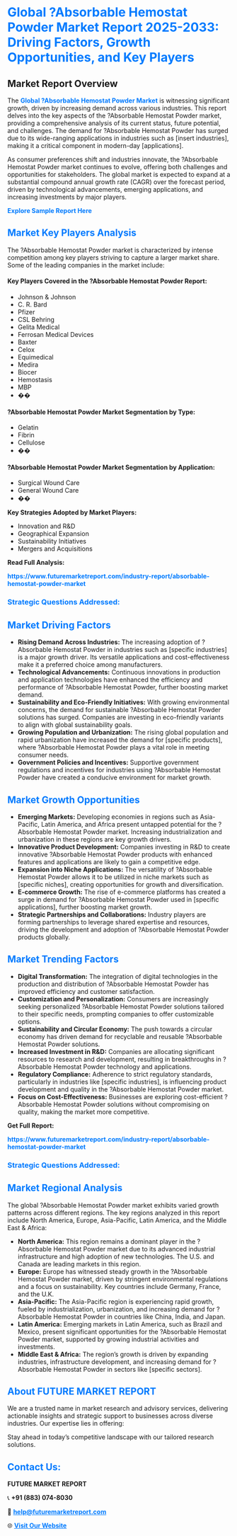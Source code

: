 <h1 style="color: #007BFF;">Global ?Absorbable Hemostat Powder Market Report 2025-2033: Driving Factors, Growth Opportunities, and Key Players</h1>

<section id="overview">
<h2>Market Report Overview</h2>
<p>The <a href="https://www.futuremarketreport.com/industry-report/absorbable-hemostat-powder-market" style="color: #007BFF; text-decoration: none;"><strong>Global ?Absorbable Hemostat Powder Market</strong></a> is witnessing significant growth, driven by increasing demand across various industries. This report delves into the key aspects of the ?Absorbable Hemostat Powder market, providing a comprehensive analysis of its current status, future potential, and challenges. The demand for ?Absorbable Hemostat Powder has surged due to its wide-ranging applications in industries such as [insert industries], making it a critical component in modern-day [applications].</p>
<p>As consumer preferences shift and industries innovate, the ?Absorbable Hemostat Powder market continues to evolve, offering both challenges and opportunities for stakeholders. The global market is expected to expand at a substantial compound annual growth rate (CAGR) over the forecast period, driven by technological advancements, emerging applications, and increasing investments by major players.</p>
</section>

<section id="overview">
<p><a href="https://www.futuremarketreport.com/request-sample/reportId=117453" style="color: #007BFF; text-decoration: none;"><strong>Explore Sample Report Here</strong></a></p>
</section>

<section id="key-players">
<h2 style="color: #007BFF;">Market Key Players Analysis</h2>
<p>The ?Absorbable Hemostat Powder market is characterized by intense competition among key players striving to capture a larger market share. Some of the leading companies in the market include:</p>
<h4>Key Players Covered in the ?Absorbable Hemostat Powder Report:</h4>
<ul><li>Johnson &amp; Johnson</li><li>C. R. Bard</li><li>Pfizer</li><li>CSL Behring</li><li>Gelita Medical</li><li>Ferrosan Medical Devices</li><li>Baxter</li><li>Celox</li><li>Equimedical</li><li>Medira</li><li>Biocer</li><li>Hemostasis</li><li>MBP</li><li>��</li></ul>
<h4>?Absorbable Hemostat Powder Market Segmentation by Type:</h4>
<ul><li>Gelatin</li><li>Fibrin</li><li>Cellulose</li><li>��</li></ul>

<h4>?Absorbable Hemostat Powder Market Segmentation by Application:</h4>
<ul><li>Surgical Wound Care</li><li>General Wound Care</li><li>��</li></ul>
<p><strong>Key Strategies Adopted by Market Players:</strong></p>
<ul>
<li>Innovation and R&D</li>
<li>Geographical Expansion</li>
<li>Sustainability Initiatives</li>
<li>Mergers and Acquisitions</li>
</ul>
</section>

<section>
<p><strong>Read Full Analysis: </strong></p><a href="https://www.futuremarketreport.com/industry-report/absorbable-hemostat-powder-market" style="color: #007BFF; text-decoration: none;"><strong>https://www.futuremarketreport.com/industry-report/absorbable-hemostat-powder-market</strong></a>
<h3 style="color: #007BFF;">Strategic Questions Addressed:</h3>
</section>

<section id="driving-factors">
<h2 style="color: #007BFF;">Market Driving Factors</h2>
<ul>
<li><strong>Rising Demand Across Industries:</strong> The increasing adoption of ?Absorbable Hemostat Powder in industries such as [specific industries] is a major growth driver. Its versatile applications and cost-effectiveness make it a preferred choice among manufacturers.</li>
<li><strong>Technological Advancements:</strong> Continuous innovations in production and application technologies have enhanced the efficiency and performance of ?Absorbable Hemostat Powder, further boosting market demand.</li>
<li><strong>Sustainability and Eco-Friendly Initiatives:</strong> With growing environmental concerns, the demand for sustainable ?Absorbable Hemostat Powder solutions has surged. Companies are investing in eco-friendly variants to align with global sustainability goals.</li>
<li><strong>Growing Population and Urbanization:</strong> The rising global population and rapid urbanization have increased the demand for [specific products], where ?Absorbable Hemostat Powder plays a vital role in meeting consumer needs.</li>
<li><strong>Government Policies and Incentives:</strong> Supportive government regulations and incentives for industries using ?Absorbable Hemostat Powder have created a conducive environment for market growth.</li>
</ul>
</section>

<section id="growth-opportunities">
<h2 style="color: #007BFF;">Market Growth Opportunities</h2>
<ul>
<li><strong>Emerging Markets:</strong> Developing economies in regions such as Asia-Pacific, Latin America, and Africa present untapped potential for the ?Absorbable Hemostat Powder market. Increasing industrialization and urbanization in these regions are key growth drivers.</li>
<li><strong>Innovative Product Development:</strong> Companies investing in R&D to create innovative ?Absorbable Hemostat Powder products with enhanced features and applications are likely to gain a competitive edge.</li>
<li><strong>Expansion into Niche Applications:</strong> The versatility of ?Absorbable Hemostat Powder allows it to be utilized in niche markets such as [specific niches], creating opportunities for growth and diversification.</li>
<li><strong>E-commerce Growth:</strong> The rise of e-commerce platforms has created a surge in demand for ?Absorbable Hemostat Powder used in [specific applications], further boosting market growth.</li>
<li><strong>Strategic Partnerships and Collaborations:</strong> Industry players are forming partnerships to leverage shared expertise and resources, driving the development and adoption of ?Absorbable Hemostat Powder products globally.</li>
</ul>
</section>

<section id="trending-factors">
<h2 style="color: #007BFF;">Market Trending Factors</h2>
<ul>
<li><strong>Digital Transformation:</strong> The integration of digital technologies in the production and distribution of ?Absorbable Hemostat Powder has improved efficiency and customer satisfaction.</li>
<li><strong>Customization and Personalization:</strong> Consumers are increasingly seeking personalized ?Absorbable Hemostat Powder solutions tailored to their specific needs, prompting companies to offer customizable options.</li>
<li><strong>Sustainability and Circular Economy:</strong> The push towards a circular economy has driven demand for recyclable and reusable ?Absorbable Hemostat Powder solutions.</li>
<li><strong>Increased Investment in R&D:</strong> Companies are allocating significant resources to research and development, resulting in breakthroughs in ?Absorbable Hemostat Powder technology and applications.</li>
<li><strong>Regulatory Compliance:</strong> Adherence to strict regulatory standards, particularly in industries like [specific industries], is influencing product development and quality in the ?Absorbable Hemostat Powder market.</li>
<li><strong>Focus on Cost-Effectiveness:</strong> Businesses are exploring cost-efficient ?Absorbable Hemostat Powder solutions without compromising on quality, making the market more competitive.</li>
</ul>
</section>

<section>
<p><strong>Get Full Report: </strong></p><a href="https://www.futuremarketreport.com/industry-report/absorbable-hemostat-powder-market" style="color: #007BFF; text-decoration: none;"><strong>https://www.futuremarketreport.com/industry-report/absorbable-hemostat-powder-market</strong></a>
<h3 style="color: #007BFF;">Strategic Questions Addressed:</h3>
</section>


<section id="regional-analysis">
<h2 style="color: #007BFF;">Market Regional Analysis</h2>
<p>The global ?Absorbable Hemostat Powder market exhibits varied growth patterns across different regions. The key regions analyzed in this report include North America, Europe, Asia-Pacific, Latin America, and the Middle East & Africa:</p>
<ul>
<li><strong>North America:</strong> This region remains a dominant player in the ?Absorbable Hemostat Powder market due to its advanced industrial infrastructure and high adoption of new technologies. The U.S. and Canada are leading markets in this region.</li>
<li><strong>Europe:</strong> Europe has witnessed steady growth in the ?Absorbable Hemostat Powder market, driven by stringent environmental regulations and a focus on sustainability. Key countries include Germany, France, and the U.K.</li>
<li><strong>Asia-Pacific:</strong> The Asia-Pacific region is experiencing rapid growth, fueled by industrialization, urbanization, and increasing demand for ?Absorbable Hemostat Powder in countries like China, India, and Japan.</li>
<li><strong>Latin America:</strong> Emerging markets in Latin America, such as Brazil and Mexico, present significant opportunities for the ?Absorbable Hemostat Powder market, supported by growing industrial activities and investments.</li>
<li><strong>Middle East & Africa:</strong> The region’s growth is driven by expanding industries, infrastructure development, and increasing demand for ?Absorbable Hemostat Powder in sectors like [specific sectors].</li>
</ul>
</section>

<footer>
<h2 style="color: #007BFF;">About FUTURE MARKET REPORT</h2>
<p>We are a trusted name in market research and advisory services, delivering actionable insights and strategic support to businesses across diverse industries. Our expertise lies in offering:</p>

<p>Stay ahead in today’s competitive landscape with our tailored research solutions.</p>

<h2 style="color: #007BFF;">Contact Us:</h2>
<p><strong>FUTURE MARKET REPORT</strong></p>
<p>📞 <strong>+91 (883) 074-8030</strong></p>
<p>📧 <strong><a href="mailto:help@futuremarketreport.com" style="color: #007BFF;">help@futuremarketreport.com</a></strong></p>
<p>🌐 <strong><a href="https://www.futuremarketreport.com/" style="color: #007BFF;">Visit Our Website</a></strong></p>
</footer>